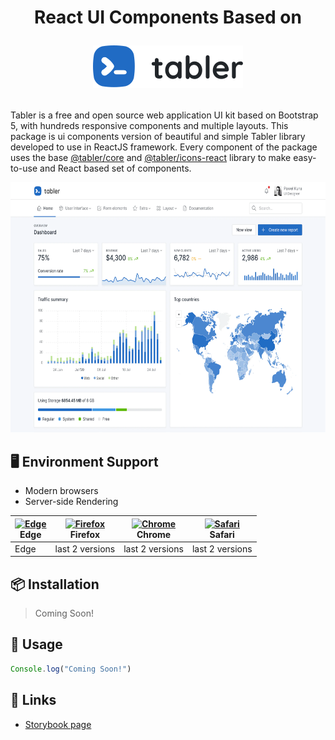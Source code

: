 <h1 align="center">
React UI Components Based on
<p align="center"><a href="https://tabler.io/"><img src="logo-tabler.2def1607.svg" alt="Tabler" /></a></p>
</h1>

Tabler is a free and open source web application UI kit based on Bootstrap 5, with hundreds responsive components and multiple layouts.
This package is ui components version of beautiful and simple Tabler library developed to use in ReactJS framework. Every component of the package uses the base [@tabler/core](https://www.npmjs.com/package/@tabler/core) and [@tabler/icons-react](https://www.npmjs.com/package/@tabler/icons-react) library to make easy-to-use and React based set of components.

<img src="preview.webp" width="auto" height="400" />

## 🖥 Environment Support

- Modern browsers
- Server-side Rendering

| [<img src="https://raw.githubusercontent.com/alrra/browser-logos/master/src/edge/edge_48x48.png" alt="Edge" width="24px" height="24px" />](http://godban.github.io/browsers-support-badges/)<br>Edge | [<img src="https://raw.githubusercontent.com/alrra/browser-logos/master/src/firefox/firefox_48x48.png" alt="Firefox" width="24px" height="24px" />](http://godban.github.io/browsers-support-badges/)<br>Firefox | [<img src="https://raw.githubusercontent.com/alrra/browser-logos/master/src/chrome/chrome_48x48.png" alt="Chrome" width="24px" height="24px" />](http://godban.github.io/browsers-support-badges/)<br>Chrome | [<img src="https://raw.githubusercontent.com/alrra/browser-logos/master/src/safari/safari_48x48.png" alt="Safari" width="24px" height="24px" />](http://godban.github.io/browsers-support-badges/)<br>Safari |
| --- | --- | --- | --- |
| Edge | last 2 versions | last 2 versions | last 2 versions |

## 📦 Installation

> Coming Soon!

## 🔨 Usage

```jsx
Console.log("Coming Soon!")
```

## 🔗 Links

- [Storybook page](https://ant.design/)